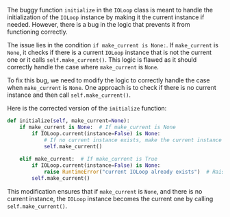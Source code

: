 The buggy function `initialize` in the `IOLoop` class is meant to handle the initialization of the `IOLoop` instance by making it the current instance if needed. However, there is a bug in the logic that prevents it from functioning correctly. 

The issue lies in the condition `if make_current is None:`. If `make_current` is `None`, it checks if there is a current `IOLoop` instance that is not the current one or it calls `self.make_current()`. This logic is flawed as it should correctly handle the case where `make_current` is `None`.

To fix this bug, we need to modify the logic to correctly handle the case when `make_current` is `None`. One approach is to check if there is no current instance and then call `self.make_current()`. 

Here is the corrected version of the `initialize` function:

```python
def initialize(self, make_current=None):
    if make_current is None:  # If make_current is None
        if IOLoop.current(instance=False) is None:
            # If no current instance exists, make the current instance
            self.make_current()
    
    elif make_current:  # If make_current is True
        if IOLoop.current(instance=False) is None:
            raise RuntimeError("current IOLoop already exists")  # Raise an error if current instance already exists
        self.make_current()
```

This modification ensures that if `make_current` is `None`, and there is no current instance, the `IOLoop` instance becomes the current one by calling `self.make_current()`.